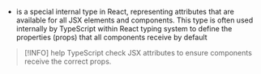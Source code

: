 - is a special internal type in React, representing attributes that are available for all JSX elements and components. This type is often used internally by TypeScript within React typing system to define the properties (props) that all components receive by default

> [!INFO] help TypeScript check JSX attributes to ensure components receive the correct props. 